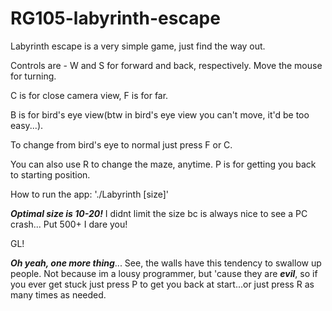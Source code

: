 # RG105-labyrinth-escape


Labyrinth escape is a very simple game, just find the way out.

Controls are - W and S for forward and back, respectively. Move the mouse for turning.

C is for close camera view, F is for far. 

B is for bird's eye view(btw in bird's eye view you can't move, it'd be too easy...).

To change from bird's eye to normal just press F or C.

You can also use R to change the maze, anytime. P is for getting you back to starting position.

How to run the app: './Labyrinth [size]'  

***Optimal size is 10-20!*** I didnt limit the size bc is always nice to see a PC crash... Put 500+ I dare you!

GL!

***Oh yeah, one more thing***... See, the walls have this tendency to swallow up people. Not because im a lousy programmer, but 'cause they are ***evil***, so if you ever get stuck just press P to get you back at start...or just press R as many times as needed.
